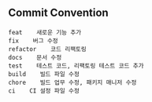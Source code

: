 ## Commit Convention
```
feat    새로운 기능 추가
fix    버그 수정
refactor    코드 리팩토링
docs    문서 수정
test    테스트 코드, 리팩토링 테스트 코드 추가
build    빌드 파일 수정
chore    빌드 업무 수정, 패키지 매니저 수정
ci    CI 설정 파일 수정
```
